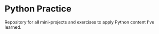# Python Practice
Repository for all mini-projects and exercises to apply Python content I've learned.
